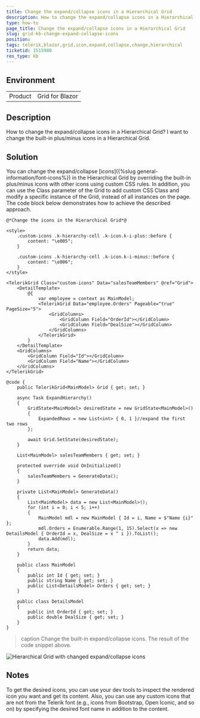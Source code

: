 ```yaml
---
title: Change the expand/collapse icons in a Hierarchical Grid
description: How to change the expand/collapse icons in a Hierarchical Grid?
type: how-to
page_title: Change the expand/collapse icons in a Hierarchical Grid
slug: grid-kb-change-expand-collapse-icons
position: 
tags: telerik,blazor,grid,icon,expand,collapse,change,hierarchical
ticketid: 1515980
res_type: kb
---
```


## Environment
<table>
	<tbody>
		<tr>
			<td>Product</td>
			<td>Grid for Blazor</td>
		</tr>
	</tbody>
</table>


## Description
How to change the expand/collapse icons in a Hierarchical Grid?
I want to change the built-in plus/minus icons in a Hierarchical Grid. 

## Solution
You can change the expand/collapse [icons]({%slug general-information/font-icons%}) in the Hierarchical Grid by overriding the built-in plus/minus icons with other icons using custom CSS rules. In addition, you can use the Class parameter of the Grid to add custom CSS Class and modify a specific instance of the Grid, instead of all instances on the page. The code block below demonstrates how to achieve the described approach.

````CSHTML
@*Change the icons in the Hierarchical Grid*@

<style>
    .custom-icons .k-hierarchy-cell .k-icon.k-i-plus::before {
        content: "\e005";
    }

    .custom-icons .k-hierarchy-cell .k-icon.k-i-minus::before {
        content: "\e006";
    }
</style>

<TelerikGrid Class="custom-icons" Data="salesTeamMembers" @ref="Grid">
    <DetailTemplate>
        @{
            var employee = context as MainModel;
            <TelerikGrid Data="employee.Orders" Pageable="true" PageSize="5">
                <GridColumns>
                    <GridColumn Field="OrderId"></GridColumn>
                    <GridColumn Field="DealSize"></GridColumn>
                </GridColumns>
            </TelerikGrid>
        }
    </DetailTemplate>
    <GridColumns>
        <GridColumn Field="Id"></GridColumn>
        <GridColumn Field="Name"></GridColumn>
    </GridColumns>
</TelerikGrid>

@code {
    public TelerikGrid<MainModel> Grid { get; set; }

    async Task ExpandHierarchy()
    {
        GridState<MainModel> desiredState = new GridState<MainModel>()
        {
            ExpandedRows = new List<int> { 0, 1 }//expand the first two rows
        };

        await Grid.SetState(desiredState);
    }

    List<MainModel> salesTeamMembers { get; set; }

    protected override void OnInitialized()
    {
        salesTeamMembers = GenerateData();
    }

    private List<MainModel> GenerateData()
    {
        List<MainModel> data = new List<MainModel>();
        for (int i = 0; i < 5; i++)
        {
            MainModel mdl = new MainModel { Id = i, Name = $"Name {i}" };
            mdl.Orders = Enumerable.Range(1, 15).Select(x => new DetailsModel { OrderId = x, DealSize = x ^ i }).ToList();
            data.Add(mdl);
        }
        return data;
    }

    public class MainModel
    {
        public int Id { get; set; }
        public string Name { get; set; }
        public List<DetailsModel> Orders { get; set; }
    }

    public class DetailsModel
    {
        public int OrderId { get; set; }
        public double DealSize { get; set; }
    }
}
````

>caption Change the built-in expand/collapse icons. The result of the code snippet above.

![Hierarchical Grid with changed expand/collapse icons](images/grid-change-expand-collapse-icons-example.png)

## Notes
To get the desired icons, you can use your dev tools to inspect the rendered icon you want and get its content. Also, you can use any custom icons that are not from the Telerik font (e.g., icons from Bootstrap, Open Iconic, and so on) by specifying the desired font name in addition to the content. 
